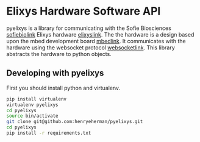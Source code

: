 Elixys Hardware Software API
==============================================
pyelixys is a library for communicating with the Sofie Biosciences [sofiebiolink]
Elixys hardware [elixyslink].  The the hardware is a design based upon the mbed 
development board [mbedlink].  It communicates with the hardware using the 
websocket protocol [websocketlink].  This library abstracts the hardware to python objects.

Developing with pyelixys
------------------------
First you should install python and virtualenv.
```bash
pip install virtualenv
virtualenv pyelixys
cd pyelixys
source bin/activate
git clone git@github.com:henryeherman/pyelixys.git
cd pyelixys
pip install -r requirements.txt
```

[mbedlink]: http://mbed.org/
[sofiebiolink]: http://sofiebio.com/
[elixyslink]: http://sofiebio.com/products/chemistry/
[websocketlink]: http://en.wikipedia.org/wiki/WebSocket
